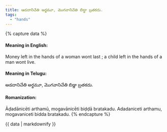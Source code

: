 ```yaml
---
title: ఆడదానిచేతి అర్థమూ, మొగవానిచేతి బిడ్డా బ్రతకదు.
tags:
  - "hands"
---
```


{% capture data %}
#### Meaning in English:
Money left in the hands of a woman wont last ; a child left in the hands of a man wont live.

#### Meaning in Telugu:
ఆడదానిచేతి అర్థమూ, మొగవానిచేతి బిడ్డా బ్రతకదు.

#### Romanization:
Āḍadānicēti arthamū, mogavānicēti biḍḍā bratakadu.
Adadaniceti arthamu, mogavaniceti bidda bratakadu.
{% endcapture %}

{{ data | markdownify }}

